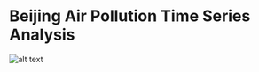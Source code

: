 # Beijing Air Pollution Time Series Analysis

![alt text](https://post.medicalnewstoday.com/wp-content/uploads/sites/3/2020/04/iStock-1180072881-1200x628.jpg.png)

